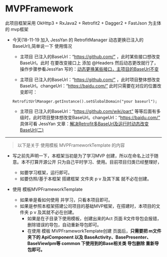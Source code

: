 # MVPFramework

此项目框架采用 OkHttp3 + RxJava2 + Retrofit2 + Dagger2 + FastJson 为主体的 mvp框架

* 今天(18-11-19 加入 JessYan 的 RetrofitManager 动态更换已注入的BaseUrl),简单说一下 使用情况
    * 主项目 已注入的BaseUrl：“https://github.com/” ，此时某些接口想改变BaseUrl。此时 在要改变接口上 添加 @Headers 然后动态更改就行了，操作步骤参看JessYan 写的：[动态更换某些接口，主项目的BaseUrl不变](https://github.com/JessYanCoding/RetrofitUrlManager/blob/master/README-zh.md)

    * 主项目 已注入的BaseUrl：“https://github.com/” ，此时项目整体想改变BaseUrl。changeUrl：“https://baidu.com/” 此时只需要在对应的位置改变即可：

    ```
    RetrofitUrlManager.getInstance().setGlobalDomain("your baseurl");

    ```
    * 主项目 已注入的BaseUrl：“https://github.com/wiki/part” 等等后面有多级时，此时项目整体想改变BaseUrl。changeUrl：“https://baidu.com/” 具体可看 JessYan 文章：[解决Retrofit多BaseUrl及运行时动态改变BaseUrl(二)](https://www.jianshu.com/p/35a8959c2f86)


***
> 以下是关于 使用模板 MVPFrameworkTemplate 的内容

* 写之前先声明一下，本框架当初是为了学习MVP 创建，所以在命名上过于随意。本不打算开源公开 只为自己平时学习、使用。目前项目归类已经整理好，
    * 如要学习框架，运行即可。
    * 如要仿照/基于本框架 搭建框架 文件夹 p v 及其下属 就不必在创建。

* 使用 模板MVPFrameworkTemplate
    * 如果单是看如何使用 并学习，只看本项目即可。
    * 如果是参照本框架搭建公司项目的基础MVP框架，在搭建时，本项目的文件夹 p v 及其就不必在创建。
        * 如果是在子目录下使用模板，创建出来的Act 页面 R文件导包会报错，删除错误的导包，自动重新导包即可。
        * 在使用 模板 MVPFrameworkTemplate创建 页面后，**只需要把 m文件夹下的 ApiComponent 以及 BaseActivity、BasePresenter、BaseViewIpm等 common 下使用到的Base相关类 导包删除 重新导包即可。**